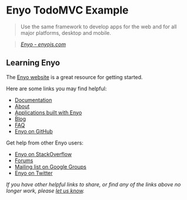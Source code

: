 # Enyo TodoMVC Example

> Use the same framework to develop apps for the web and for all major platforms, desktop and mobile.

> _[Enyo - enyojs.com](http://enyojs.com)_


## Learning Enyo

The [Enyo website](http://enyojs.com) is a great resource for getting started.

Here are some links you may find helpful:

* [Documentation](http://enyojs.com/docs)
* [About](http://enyojs.com/about)
* [Applications built with Enyo](http://enyojs.com/showcase)
* [Blog](http://blog.enyojs.com)
* [FAQ](http://enyojs.com/about/faq)
* [Enyo on GitHub](https://github.com/enyojs)

Get help from other Enyo users:

* [Enyo on StackOverflow](http://stackoverflow.com/questions/tagged/enyo)
* [Forums](http://forums.enyojs.com)
* [Mailing list on Google Groups](https://groups.google.com/forum/#!forum/enyo-development)
* [Enyo on Twitter](http://twitter.com/enyojs)

_If you have other helpful links to share, or find any of the links above no longer work, please [let us know](https://github.com/tastejs/todomvc/issues)._
